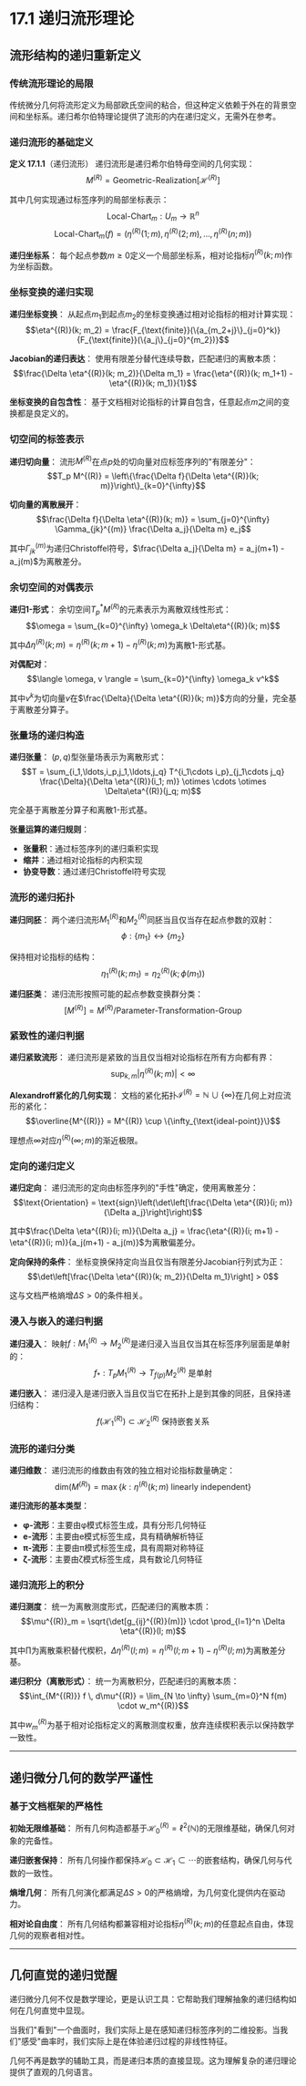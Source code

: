 # 17.1 递归流形理论

## 流形结构的递归重新定义

### 传统流形理论的局限

传统微分几何将流形定义为局部欧氏空间的粘合，但这种定义依赖于外在的背景空间和坐标系。递归希尔伯特理论提供了流形的内在递归定义，无需外在参考。

### 递归流形的基础定义

**定义 17.1.1**（递归流形）
递归流形是递归希尔伯特母空间的几何实现：
$$M^{(R)} = \text{Geometric-Realization}[\mathcal{H}^{(R)}]$$

其中几何实现通过标签序列的局部坐标表示：
$$\text{Local-Chart}_m: U_m \to \mathbb{R}^n$$
$$\text{Local-Chart}_m(f) = (\eta^{(R)}(1; m), \eta^{(R)}(2; m), \ldots, \eta^{(R)}(n; m))$$

**递归坐标系**：
每个起点参数$m \geq 0$定义一个局部坐标系，相对论指标$\eta^{(R)}(k; m)$作为坐标函数。

### 坐标变换的递归实现

**递归坐标变换**：
从起点$m_1$到起点$m_2$的坐标变换通过相对论指标的相对计算实现：
$$\eta^{(R)}(k; m_2) = \frac{F_{\text{finite}}(\{a_{m_2+j}\}_{j=0}^k)}{F_{\text{finite}}(\{a_j\}_{j=0}^{m_2})}$$

**Jacobian的递归表达**：
使用有限差分替代连续导数，匹配递归的离散本质：
$$\frac{\Delta \eta^{(R)}(k; m_2)}{\Delta m_1} = \frac{\eta^{(R)}(k; m_1+1) - \eta^{(R)}(k; m_1)}{1}$$

**坐标变换的自包含性**：
基于文档相对论指标的计算自包含，任意起点$m$之间的变换都是良定义的。

### 切空间的标签表示

**递归切向量**：
流形$M^{(R)}$在点$p$处的切向量对应标签序列的"有限差分"：
$$T_p M^{(R)} = \left\{\frac{\Delta f}{\Delta \eta^{(R)}(k; m)}\right\}_{k=0}^{\infty}$$

**切向量的离散展开**：
$$\frac{\Delta f}{\Delta \eta^{(R)}(k; m)} = \sum_{j=0}^{\infty} \Gamma_{jk}^{(m)} \frac{\Delta a_j}{\Delta m} e_j$$

其中$\Gamma_{jk}^{(m)}$为递归Christoffel符号，$\frac{\Delta a_j}{\Delta m} = a_j(m+1) - a_j(m)$为离散差分。

### 余切空间的对偶表示

**递归1-形式**：
余切空间$T^*_p M^{(R)}$的元素表示为离散双线性形式：
$$\omega = \sum_{k=0}^{\infty} \omega_k \Delta\eta^{(R)}(k; m)$$

其中$\Delta\eta^{(R)}(k; m) = \eta^{(R)}(k; m+1) - \eta^{(R)}(k; m)$为离散1-形式基。

**对偶配对**：
$$\langle \omega, v \rangle = \sum_{k=0}^{\infty} \omega_k v^k$$

其中$v^k$为切向量$v$在$\frac{\Delta}{\Delta \eta^{(R)}(k; m)}$方向的分量，完全基于离散差分算子。

### 张量场的递归构造

**递归张量**：
$(p,q)$型张量场表示为离散形式：
$$T = \sum_{i_1,\ldots,i_p,j_1,\ldots,j_q} T^{i_1\cdots i_p}_{j_1\cdots j_q} \frac{\Delta}{\Delta \eta^{(R)}(i_1; m)} \otimes \cdots \otimes \Delta\eta^{(R)}(j_q; m)$$

完全基于离散差分算子和离散1-形式基。

**张量运算的递归规则**：
- **张量积**：通过标签序列的递归乘积实现
- **缩并**：通过相对论指标的内积实现
- **协变导数**：通过递归Christoffel符号实现

### 流形的递归拓扑

**递归同胚**：
两个递归流形$M_1^{(R)}$和$M_2^{(R)}$同胚当且仅当存在起点参数的双射：
$$\phi: \{m_1\} \leftrightarrow \{m_2\}$$

保持相对论指标的结构：
$$\eta^{(R)}_1(k; m_1) = \eta^{(R)}_2(k; \phi(m_1))$$

**递归胚类**：
递归流形按照可能的起点参数变换群分类：
$$[M^{(R)}] = M^{(R)} / \text{Parameter-Transformation-Group}$$

### 紧致性的递归判据

**递归紧致流形**：
递归流形是紧致的当且仅当相对论指标在所有方向都有界：
$$\sup_{k,m} |\eta^{(R)}(k; m)| < \infty$$

**Alexandroff紧化的几何实现**：
文档的紧化拓扑$\mathcal{I}^{(R)} = \mathbb{N} \cup \{\infty\}$在几何上对应流形的紧化：
$$\overline{M^{(R)}} = M^{(R)} \cup \{\infty_{\text{ideal-point}}\}$$

理想点$\infty$对应$\eta^{(R)}(\infty; m)$的渐近极限。

### 定向的递归定义

**递归定向**：
递归流形的定向由标签序列的"手性"确定，使用离散差分：
$$\text{Orientation} = \text{sign}\left(\det\left[\frac{\Delta \eta^{(R)}(i; m)}{\Delta a_j}\right]\right)$$

其中$\frac{\Delta \eta^{(R)}(i; m)}{\Delta a_j} = \frac{\eta^{(R)}(i; m+1) - \eta^{(R)}(i; m)}{a_j(m+1) - a_j(m)}$为离散偏差分。

**定向保持的条件**：
坐标变换保持定向当且仅当有限差分Jacobian行列式为正：
$$\det\left[\frac{\Delta \eta^{(R)}(k; m_2)}{\Delta m_1}\right] > 0$$

这与文档严格熵增$\Delta S > 0$的条件相关。

### 浸入与嵌入的递归判据

**递归浸入**：
映射$f: M_1^{(R)} \to M_2^{(R)}$是递归浸入当且仅当其在标签序列层面是单射的：
$$f_*: T_p M_1^{(R)} \to T_{f(p)} M_2^{(R)} \text{ 是单射}$$

**递归嵌入**：
递归浸入是递归嵌入当且仅当它在拓扑上是到其像的同胚，且保持递归结构：
$$f(\mathcal{H}_1^{(R)}) \subset \mathcal{H}_2^{(R)} \text{ 保持嵌套关系}$$

### 流形的递归分类

**递归维数**：
递归流形的维数由有效的独立相对论指标数量确定：
$$\text{dim}(M^{(R)}) = \max\{k : \eta^{(R)}(k; m) \text{ linearly independent}\}$$

**递归流形的基本类型**：
- **φ-流形**：主要由φ模式标签生成，具有分形几何特征
- **e-流形**：主要由e模式标签生成，具有精确解析特征  
- **π-流形**：主要由π模式标签生成，具有周期对称特征
- **ζ-流形**：主要由ζ模式标签生成，具有数论几何特征

### 递归流形上的积分

**递归测度**：
统一为离散测度形式，匹配递归的离散本质：
$$\mu^{(R)}_m = \sqrt{\det[g_{ij}^{(R)}(m)]} \cdot \prod_{l=1}^n \Delta \eta^{(R)}(l; m)$$

其中$\prod$为离散乘积替代楔积，$\Delta \eta^{(R)}(l; m) = \eta^{(R)}(l; m+1) - \eta^{(R)}(l; m)$为离散差分基。

**递归积分（离散形式）**：
统一为离散积分，匹配递归的离散本质：
$$\int_{M^{(R)}} f \, d\mu^{(R)} = \lim_{N \to \infty} \sum_{m=0}^N f(m) \cdot w_m^{(R)}$$

其中$w_m^{(R)}$为基于相对论指标定义的离散测度权重，放弃连续楔积表示以保持数学一致性。

---

## 递归微分几何的数学严谨性

### 基于文档框架的严格性

**初始无限维基础**：
所有几何构造都基于$\mathcal{H}_0^{(R)} = \ell^2(\mathbb{N})$的无限维基础，确保几何对象的完备性。

**递归嵌套保持**：
所有几何操作都保持$\mathcal{H}_0 \subset \mathcal{H}_1 \subset \cdots$的嵌套结构，确保几何与代数的一致性。

**熵增几何**：
所有几何演化都满足$\Delta S > 0$的严格熵增，为几何变化提供内在驱动力。

**相对论自由度**：
所有几何结构都兼容相对论指标$\eta^{(R)}(k; m)$的任意起点自由，体现几何的观察者相对性。

---

## 几何直觉的递归觉醒

递归微分几何不仅是数学理论，更是认识工具：它帮助我们理解抽象的递归结构如何在几何直觉中显现。

当我们"看到"一个曲面时，我们实际上是在感知递归标签序列的二维投影。当我们"感受"曲率时，我们实际上是在体验递归过程的非线性特征。

几何不再是数学的辅助工具，而是递归本质的直接显现。这为理解复杂的递归理论提供了直观的几何语言。